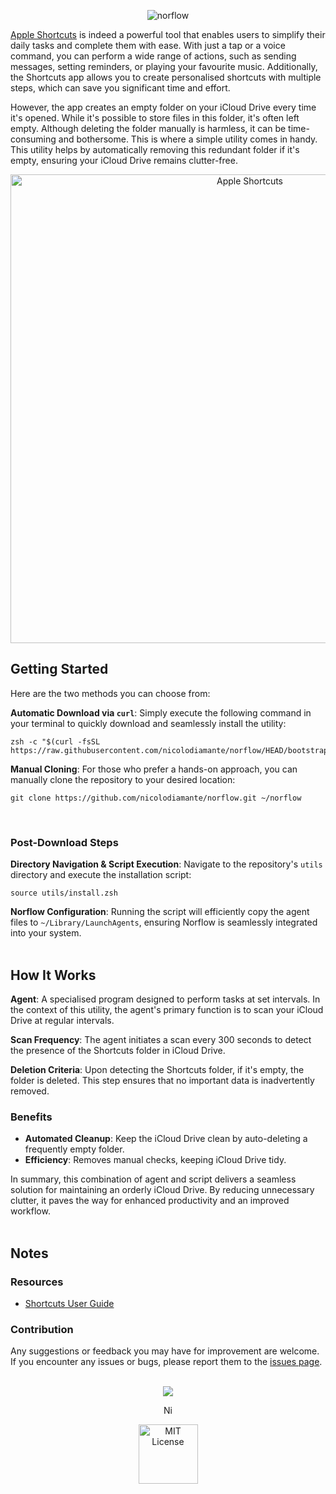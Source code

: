 <p align="center">
  <picture>
    <source media="(prefers-color-scheme: dark)" srcset="https://github.com/user-attachments/assets/22739c01-18eb-463f-ba08-f4dddb9e3ea4" draggable="false" ondragstart="return false;" alt="norflow" title="norflow" />
    <img src="https://github.com/user-attachments/assets/b82d0304-3c5d-42c9-bd21-a2311b0415f5" draggable="false" ondragstart="return false; "alt="norflow" title="norflow" />
  </picture>
</p>

[Apple Shortcuts][apple-shortcuts] is indeed a powerful tool that enables users to simplify their daily tasks and complete them with ease. With just a tap or a voice command, you can perform a wide range of actions, such as sending messages, setting reminders, or playing your favourite music. Additionally, the Shortcuts app allows you to create personalised shortcuts with multiple steps, which can save you significant time and effort.

However, the app creates an empty folder on your iCloud Drive every time it's opened. While it's possible to store files in this folder, it's often left empty. Although deleting the folder manually is harmless, it can be time-consuming and bothersome. This is where a simple utility comes in handy. This utility helps by automatically removing this redundant folder if it's empty, ensuring your iCloud Drive remains clutter-free.

<p align="center">
  <picture>
    <source media="(prefers-color-scheme: dark)" srcset="https://github.com/user-attachments/assets/c2746d4b-110f-4b47-9082-7371f56f18e3" draggable="false" ondragstart="return false;" alt="norflow" title="norflow" />
    <img src="https://github.com/user-attachments/assets/fad8c3be-2efc-4ea9-865c-be9366c984be" draggable="false" ondragstart="return false; "alt="Apple Shortcuts" title="Apple Shortcuts" width="750px" />
  </picture>
</p>

## Getting Started

Here are the two methods you can choose from:

**Automatic Download via `curl`**: Simply execute the following command in your terminal to quickly download and seamlessly install the utility:

```shell
zsh -c "$(curl -fsSL https://raw.githubusercontent.com/nicolodiamante/norflow/HEAD/bootstrap.zsh)"
```

**Manual Cloning**: For those who prefer a hands-on approach, you can manually clone the repository to your desired location:

```shell
git clone https://github.com/nicolodiamante/norflow.git ~/norflow
```

<br>

### Post-Download Steps

**Directory Navigation & Script Execution**: Navigate to the repository's `utils` directory and execute the installation script:

```shell
source utils/install.zsh
```

**Norflow Configuration**: Running the script will efficiently copy the agent files to `~/Library/LaunchAgents`, ensuring Norflow is seamlessly integrated into your system.
<br><br>

## How It Works

**Agent**: A specialised program designed to perform tasks at set intervals. In the context of this utility, the agent's primary function is to scan your iCloud Drive at regular intervals.

**Scan Frequency**: The agent initiates a scan every 300 seconds to detect the presence of the Shortcuts folder in iCloud Drive.

**Deletion Criteria**: Upon detecting the Shortcuts folder, if it's empty, the folder is deleted. This step ensures that no important data is inadvertently removed.

### Benefits

- **Automated Cleanup**: Keep the iCloud Drive clean by auto-deleting a frequently empty folder.
- **Efficiency**: Removes manual checks, keeping iCloud Drive tidy.

In summary, this combination of agent and script delivers a seamless solution for maintaining an orderly iCloud Drive. By reducing unnecessary clutter, it paves the way for enhanced productivity and an improved workflow.
<br><br>

## Notes

### Resources

- [Shortcuts User Guide][apple-guide]

### Contribution

Any suggestions or feedback you may have for improvement are welcome. If you encounter any issues or bugs, please report them to the [issues page][issues].
<br><br>

<p align="center">
  <picture>
    <img src="https://github.com/user-attachments/assets/4b9632bd-b010-4b07-8c7c-a5feeefd6fc8" draggable="false" ondragstart="return false;" /></>
  </picture>
</p>

<p align="center">
  <a href="https://nicolodiamante.com" target="_blank">
    <img src="https://github.com/user-attachments/assets/5454fbeb-18c0-426d-8c8e-944977ed01c1" draggable="false" ondragstart="return false;" alt="Nicol&#242; Diamante Portfolio" title="Nicol&#242; Diamante" width="17px" />
  </a>
</p>

<p align="center">
  <picture>
    <source media="(prefers-color-scheme: dark)" srcset="https://github.com/user-attachments/assets/81a15898-56ae-4a7b-b5a5-49156ccbf32b" draggable="false" ondragstart="return false;" alt="MIT License" title="MIT License" />
    <img src="https://github.com/user-attachments/assets/8a89cc7e-ce05-4d47-8176-2c49c248dd48" draggable="false" ondragstart="return false; "alt="MIT License" title="MIT License" width="95px" />
  </picture>
</p>

<!-- Link labels: -->

[apple-shortcuts]: https://support.apple.com/en-gb/guide/shortcuts/welcome/ios
[apple-guide]: https://support.apple.com/en-gb/guide/shortcuts/apdf22b0444c/6.0/ios/16.0
[issues]: https://github.com/nicolodiamante/norflow/issues
